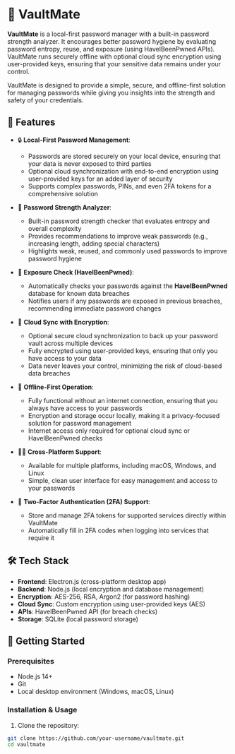 # 🔐 VaultMate

**VaultMate** is a local-first password manager with a built-in password strength analyzer. It encourages better password hygiene by evaluating password entropy, reuse, and exposure (using HaveIBeenPwned APIs). VaultMate runs securely offline with optional cloud sync encryption using user-provided keys, ensuring that your sensitive data remains under your control.

VaultMate is designed to provide a simple, secure, and offline-first solution for managing passwords while giving you insights into the strength and safety of your credentials.

## 📌 Features

- 🔒 **Local-First Password Management**:
  - Passwords are stored securely on your local device, ensuring that your data is never exposed to third parties
  - Optional cloud synchronization with end-to-end encryption using user-provided keys for an added layer of security
  - Supports complex passwords, PINs, and even 2FA tokens for a comprehensive solution

- 🧠 **Password Strength Analyzer**:
  - Built-in password strength checker that evaluates entropy and overall complexity
  - Provides recommendations to improve weak passwords (e.g., increasing length, adding special characters)
  - Highlights weak, reused, and commonly used passwords to improve password hygiene

- 🔐 **Exposure Check (HaveIBeenPwned)**:
  - Automatically checks your passwords against the **HaveIBeenPwned** database for known data breaches
  - Notifies users if any passwords are exposed in previous breaches, recommending immediate password changes

- 🔄 **Cloud Sync with Encryption**:
  - Optional secure cloud synchronization to back up your password vault across multiple devices
  - Fully encrypted using user-provided keys, ensuring that only you have access to your data
  - Data never leaves your control, minimizing the risk of cloud-based data breaches

- 🚀 **Offline-First Operation**:
  - Fully functional without an internet connection, ensuring that you always have access to your passwords
  - Encryption and storage occur locally, making it a privacy-focused solution for password management
  - Internet access only required for optional cloud sync or HaveIBeenPwned checks

- 🧑‍💻 **Cross-Platform Support**:
  - Available for multiple platforms, including macOS, Windows, and Linux
  - Simple, clean user interface for easy management and access to your passwords

- 🔑 **Two-Factor Authentication (2FA) Support**:
  - Store and manage 2FA tokens for supported services directly within VaultMate
  - Automatically fill in 2FA codes when logging into services that require it

## 🛠️ Tech Stack

- **Frontend**: Electron.js (cross-platform desktop app)
- **Backend**: Node.js (local encryption and database management)
- **Encryption**: AES-256, RSA, Argon2 (for password hashing)
- **Cloud Sync**: Custom encryption using user-provided keys (AES)
- **APIs**: HaveIBeenPwned API (for breach checks)
- **Storage**: SQLite (local password storage)

## 🚀 Getting Started

### Prerequisites

- Node.js 14+
- Git
- Local desktop environment (Windows, macOS, Linux)

### Installation & Usage

1. Clone the repository:

```bash
git clone https://github.com/your-username/vaultmate.git
cd vaultmate
